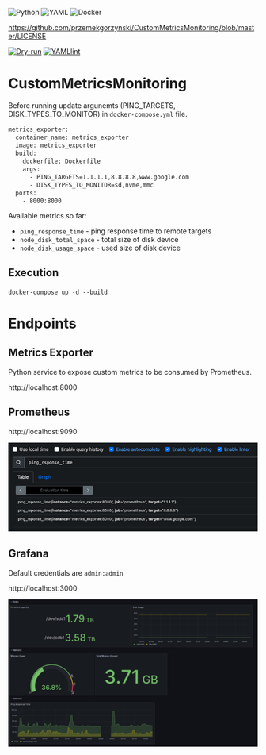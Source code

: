 ![Python](https://img.shields.io/badge/python-3670A0?style=for-the-badge&logo=python&logoColor=ffdd54) 
![YAML](https://img.shields.io/badge/yaml-%23ffffff.svg?style=for-the-badge&logo=yaml&logoColor=151515) 
![Docker](https://img.shields.io/badge/docker-%230db7ed.svg?style=for-the-badge&logo=docker&logoColor=white)

https://github.com/przemekgorzynski/CustomMetricsMonitoring/blob/master/LICENSE

[![Dry-run](https://github.com/przemekgorzynski/CustomMetricsMonitoring/actions/workflows/unit_tests.yml/badge.svg)](https://github.com/przemekgorzynski/CustomMetricsMonitoring/actions/workflows/unit_tests.yml)
[![YAMLlint](https://github.com/przemekgorzynski/CustomMetricsMonitoring/actions/workflows/yamllint.yml/badge.svg)](https://github.com/przemekgorzynski/CustomMetricsMonitoring/actions/workflows/yamllint.yml)

# CustomMetricsMonitoring

Before running update argunemts (PING_TARGETS, DISK_TYPES_TO_MONITOR) in `docker-compose.yml` file.

```
metrics_exporter:
  container_name: metrics_exporter
  image: metrics_exporter
  build: 
    dockerfile: Dockerfile
    args:
      - PING_TARGETS=1.1.1.1,8.8.8.8,www.google.com
      - DISK_TYPES_TO_MONITOR=sd,nvme,mmc
  ports:
    - 8000:8000
```

Available metrics so far:
- `ping_response_time` - ping response time to remote targets  
- `node_disk_total_space` - total size of disk device
- `node_disk_usage_space` - used size of disk device

## Execution
```
docker-compose up -d --build
```

# Endpoints

## Metrics Exporter
Python service to expose custom metrics to be consumed by Prometheus.

http://localhost:8000

## Prometheus
http://localhost:9090

![alt text](docs/prometheus.png)


## Grafana
Default credentials are `admin:admin`

http://localhost:3000

![alt text](docs/grafana_dash.png)

